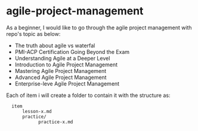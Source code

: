 # agile-project-management
As a beginner, I would like to go through the agile project management with repo's topic as below:

* The truth about agile vs waterfal
* PMI-ACP Certification Going Beyond the Exam
* Understanding Agile at a Deeper Level
* Introduction to Agile Project Management
* Mastering Agile Project Management
* Advanced Agile Project Management
* Enterprise-leve Agile Project Management

Each of item i will create a folder to contain it with the structure as:
```
  item
      lesson-x.md
      practice/
            practice-x.md      
```
